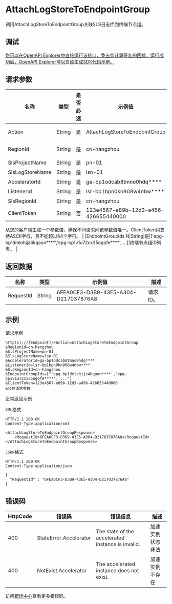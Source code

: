 # AttachLogStoreToEndpointGroup

调用AttachLogStoreToEndpointGroup关联SLS日志库到终端节点组。

## 调试

[您可以在OpenAPI Explorer中直接运行该接口，免去您计算签名的困扰。运行成功后，OpenAPI Explorer可以自动生成SDK代码示例。](https://api.aliyun.com/#product=Ga&api=AttachLogStoreToEndpointGroup&type=RPC&version=2019-11-20)

## 请求参数

|名称|类型|是否必选|示例值|描述|
|--|--|----|---|--|
|Action|String|是|AttachLogStoreToEndpointGroup|系统规定参数。取值：**AttachLogStoreToEndpointGroup**。 |
|RegionId|String|是|cn-hangzhou|全球加速实例所属的地域ID，仅取值：**cn-hangzhou**。 |
|SlsProjectName|String|是|pn-01|SLS项目名称。 |
|SlsLogStoreName|String|是|lsn-01|SLS日志库名称。 |
|AcceleratorId|String|是|ga-bp1odcab8tmno0hdq\*\*\*\*|全球加速实例ID。 |
|ListenerId|String|是|lsr-bp1bpn0kn908w4nbw\*\*\*\*|监听实例ID。 |
|SlsRegionId|String|是|cn-hangzhou|SLS地域ID。 |
|ClientToken|String|否|123e4567-e89b-12d3-a456-426655440000|保证请求幂等性。

 从您的客户端生成一个参数值，确保不同请求间该参数值唯一。ClientToken只支持ASCII字符，且不能超过64个字符。 |
|EndpointGroupIds.N|String|是|\['epg-bp1dmlohjjz4kqaun\*\*\*\*','epg-bp1v1u72cx35ogofe\*\*\*\*', ...\]|终端节点组ID列表。 |

## 返回数据

|名称|类型|示例值|描述|
|--|--|---|--|
|RequestId|String|6FEA0CF3-D3B9-43E5-A304-D217037876A8|请求ID。 |

## 示例

请求示例

```
http(s)://[Endpoint]/?Action=AttachLogStoreToEndpointGroup
&RegionId=cn-hangzhou
&SlsProjectName=pn-01
&SlsLogStoreName=lsn-01
&AcceleratorId=ga-bp1odcab8tmno0hdq****
&ListenerId=lsr-bp1bpn0kn908w4nbw****
&SlsRegionId=cn-hangzhou
&EndpointGroupIds=["'epg-bp1dmlohjjz4kqaun****','epg-bp1v1u72cx35ogofe****', ..."]
&ClientToken=123e4567-e89b-12d3-a456-426655440000
&公共请求参数
```

正常返回示例

`XML`格式

```
HTTP/1.1 200 OK
Content-Type:application/xml

<AttachLogStoreToEndpointGroupResponse>
    <RequestId>6FEA0CF3-D3B9-43E5-A304-D217037876A8</RequestId>
</AttachLogStoreToEndpointGroupResponse>
```

`JSON`格式

```
HTTP/1.1 200 OK
Content-Type:application/json

{
  "RequestId" : "6FEA0CF3-D3B9-43E5-A304-D217037876A8"
}
```

## 错误码

|HttpCode|错误码|错误信息|描述|
|--------|---|----|--|
|400|StateError.Accelerator|The state of the accelerated instance is invalid.|加速实例状态非法|
|400|NotExist.Accelerator|The accelerated instance does not exist.|加速实例不存在|

访问[错误中心](https://error-center.aliyun.com/status/product/Ga)查看更多错误码。

